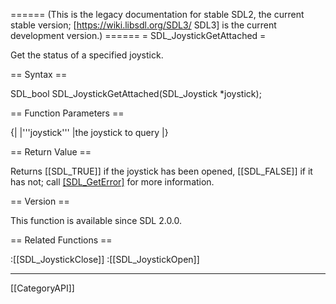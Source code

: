====== (This is the legacy documentation for stable SDL2, the current stable version; [https://wiki.libsdl.org/SDL3/ SDL3] is the current development version.) ======
= SDL_JoystickGetAttached =

Get the status of a specified joystick.

== Syntax ==

<syntaxhighlight lang='c'>
SDL_bool SDL_JoystickGetAttached(SDL_Joystick *joystick);
</syntaxhighlight>

== Function Parameters ==

{|
|'''joystick'''
|the joystick to query
|}

== Return Value ==

Returns [[SDL_TRUE]] if the joystick has been opened, [[SDL_FALSE]] if it
has not; call [[SDL_GetError]]() for more information.

== Version ==

This function is available since SDL 2.0.0.

== Related Functions ==

:[[SDL_JoystickClose]]
:[[SDL_JoystickOpen]]

----
[[CategoryAPI]]


